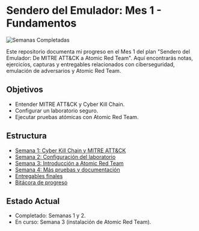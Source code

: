# Sendero del Emulador: Mes 1 - Fundamentos
![Semanas Completadas](https://img.shields.io/badge/Semanas_Completadas-1%2F4-green?style=flat)


Este repositorio documenta mi progreso en el Mes 1 del plan "Sendero del Emulador: De MITRE ATT&CK a Atomic Red Team". Aquí encontrarás notas, ejercicios, capturas y entregables relacionados con ciberseguridad, emulación de adversarios y Atomic Red Team.

## Objetivos
- Entender MITRE ATT&CK y Cyber Kill Chain.
- Configurar un laboratorio seguro.
- Ejecutar pruebas atómicas con Atomic Red Team.

## Estructura
- [Semana 1: Cyber Kill Chain y MITRE ATT&CK](./Semana-01/)
- [Semana 2: Configuración del laboratorio](./Semana-02/)
- [Semana 3: Introducción a Atomic Red Team](./Semana-03/)
- [Semana 4: Más pruebas y documentación](./Semana-04/)
- [Entregables finales](./Entregables-Finales/)
- [Bitácora de progreso](./Progreso/)

## Estado Actual
- Completado: Semanas 1 y 2.
- En curso: Semana 3 (instalación de Atomic Red Team).
